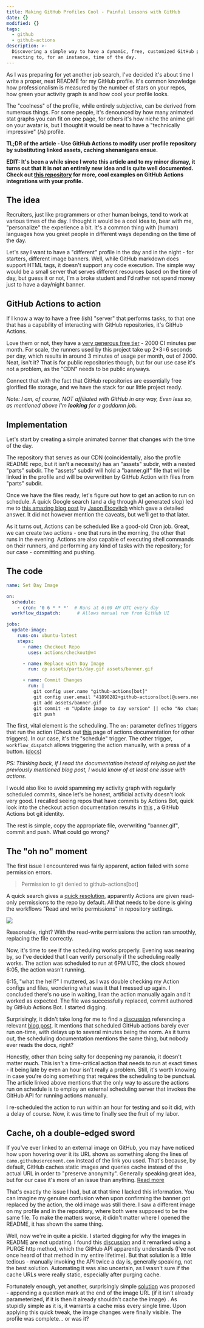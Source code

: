 ```yaml
---
title: Making GitHub Profiles Cool - Painful Lessons with GitHub
date: {}
modified: {}
tags:
  - github
  - github-actions
description: >-
  Discovering a simple way to have a dynamic, free, customized GitHub profile
  reacting to, for an instance, time of the day.
---
```


As I was preparing for yet another job search, I've decided it's about time I write a proper, neat README for my GitHub profile. It's common knowledge how professionalism is measured by the number of stars on your repos, how green your activity graph is and how cool your profile looks.

The "coolness" of the profile, while entirely subjective, can be derived from numerous things. For some people, it's denounced by how many animated stat graphs you can fit on one page, for others it's how niche the anime girl on your avatar is, but I thought it would be neat to have a "technically impressive" (/s) profile.

**TL;DR of the article - Use GitHub Actions to modify user profile repository by substituting linked assets, caching shenanigans ensue.**

**EDIT: It's been a while since I wrote this article and to my minor dismay, it turns out that it is not an entirely new idea and is quite well documented. Check out [this repository](https://github.com/abhisheknaiidu/awesome-github-profile-readme?tab=readme-ov-file#github-actions-) for more, cool examples on GitHub Actions integrations with your profile.**

## The idea

Recruiters, just like programmers or other human beings, tend to work at various times of the day. I thought it would be a cool idea to, bear with me, "personalize" the experience a bit. It's a common thing with (human) languages how you greet people in different ways depending on the time of the day. 

Let's say I want to have a "different" profile in the day and in the night - for starters, different image banners. Well, while GitHub markdown does support HTML tags, it doesn't support any code execution. The simple way would be a small server that serves different resources based on the time of day, but guess it or not, I'm a broke student and I'd rather not spend money just to have a day/night banner.

## GitHub Actions to action
If I know a way to have a free (ish) "server" that performs tasks, to that one that has a capability of interacting with GitHub repositories, it's GitHub Actions.

Love them or not, they have a [very generous free tier](https://github.com/pricing) - 2000 CI minutes per month. For scale, the runners used by this project take up 2\*3=6 seconds per day, which results in around 3 minutes of usage per month, out of 2000. Neat, isn't it? That is for public repositories though, but for our use case it's not a problem, as the "CDN" needs to be public anyways.

Connect that with the fact that GitHub repositories are essentially free glorified file storage, and we have the stack for our little project ready. 

*Note: I am, of course, NOT affiliated with GitHub in any way, Even less so, as mentioned above I'm **looking** for a goddamn job.*

## Implementation
Let's start by creating a simple animated banner that changes with the time of the day. 

The repository that serves as our CDN (coincidentally, also the profile README repo, but it isn't a necessity) has an "assets" subdir, with a nested "parts" subdir. The "assets" subdir will hold a "banner.gif" file that will be linked in the profile and will be overwritten by GitHub Action with files from "parts" subdir. 

Once we have the files ready, let's figure out how to get an action to run on schedule. A quick Google search (and a dig through AI generated slop) led me to [this amazing blog post](https://jasonet.co/posts/scheduled-actions/) by [Jason Etcovitch](https://twitter.com/JasonEtco) which gave a detailed answer. It did not however mention the caveats, but we'll get to that later.

As it turns out, Actions can be scheduled like a good-old Cron job. Great, we can create two actions - one that runs in the morning, the other that runs in the evening. Actions are also capable of executing shell commands on their runners, and performing any kind of tasks with the repository; for our case - committing and pushing.

## The code

```yaml
name: Set Day Image

on:
  schedule:
    - cron: '0 6 * * *'  # Runs at 6:00 AM UTC every day
  workflow_dispatch:      # Allows manual run from GitHub UI

jobs:
  update-image:
    runs-on: ubuntu-latest
    steps:
      - name: Checkout Repo
        uses: actions/checkout@v4

      - name: Replace with Day Image
        run: cp assets/parts/day.gif assets/banner.gif

      - name: Commit Changes
        run: |
          git config user.name "github-actions[bot]"
          git config user.email "41898282+github-actions[bot]@users.noreply.github.com"
          git add assets/banner.gif
          git commit -m "Update image to day version" || echo "No changes"
          git push
```

The first, vital element is the scheduling. The `on:` parameter defines triggers that run the action (Check out [this](https://docs.github.com/en/actions/writing-workflows/choosing-when-your-workflow-runs/events-that-trigger-workflows) page of actions documentation for other triggers). In our case, it's the "schedule" trigger.  The other trigger, `workflow_dispatch` allows triggering the action manually, with a press of a button. ([docs](https://docs.github.com/en/actions/managing-workflow-runs-and-deployments/managing-workflow-runs/manually-running-a-workflow))

*PS: Thinking back, if I read the documentation instead of relying on just the previously mentioned blog post, I would know of at least one issue with actions.*

I would also like to avoid spamming my activity graph with regularly scheduled commits, since let's be honest, artificial activity doesn't look very good. I recalled seeing repos that have commits by Actions Bot, quick look into the checkout action documentation results in [this](https://github.com/actions/checkout?tab=readme-ov-file#push-a-commit-using-the-built-in-token) , a GitHub Actions bot git identity. 

The rest is simple, copy the appropriate file, overwriting "banner.gif", commit and push. What could go wrong?

## The "oh no" moment
The first issue I encountered was fairly apparent, action failed with some permission errors. 
> Permission to git denied to github-actions[bot]

A quick search gives a [quick resolution](https://github.com/ad-m/github-push-action/issues/96), apparently Actions are given read-only permissions to the repo by default. All that needs to be done is giving the workflows "Read and write permissions" in repository settings.

![](https://user-images.githubusercontent.com/2881159/127678772-776865c9-ca74-449b-a6df-8e95a0471560.png)

Reasonable, right? With the read-write permissions the action ran smoothly, replacing the file correctly. 

Now, it's time to see if the scheduling works properly. Evening was nearing by, so I've decided that I can verify personally if the scheduling really works. The action was scheduled to run at 6PM UTC, the clock showed 6:05, the action wasn't running. 

6:15, "what the hell?" I muttered, as I was double checking my Action configs and files, wondering what was it that I messed up again. I concluded there's no use in waiting, I ran the action manually again and it worked as expected. The file was successfully replaced, commit authored by GitHub Actions Bot. I started digging.

Surprisingly, it didn't take long for me to find a [discussion](https://github.com/orgs/community/discussions/147369) referencing a relevant [blog post](https://upptime.js.org/blog/2021/01/22/github-actions-schedule-not-working/). It mentions that scheduled GitHub actions barely ever run on-time, with delays up to several minutes being the norm. As it turns out, the scheduling documentation mentions the same thing, but nobody ever reads the docs, right?

Honestly, other than being salty for deepening my paranoia, it doesn't matter much. This isn't a time-critical action that needs to run at exact times - it being late by even an hour isn't really a problem. Still, it's worth knowing in case you're doing something that requires the scheduling to be punctual. The article linked above mentions that the only way to assure the actions run on schedule is to employ an external scheduling server that invokes the GitHub API for running actions manually.

I re-scheduled the action to run within an hour for testing and so it did, with a delay of course. Now, it was time to finally see the fruit of my labor.

## Cache, oh a double-edged sword
If you've ever linked to an external image on GitHub, you may have noticed how upon hovering over it its URL shows as something along the lines of `camo.githubuserconent.com` instead of the link you used. That's because, by default, GitHub caches static images and queries cache instead of the actual URL in order to "preserve anonymity". Generally speaking great idea, but for our case it's more of an issue than anything. [Read more](https://docs.github.com/en/authentication/keeping-your-account-and-data-secure/about-anonymized-urls) 

That's exactly the issue I had, but at that time I lacked this information. You can imagine my genuine confusion when upon confirming the banner got replaced by the action, the old image was still there. I saw a different image on my profile and in the repository, where both were supposed to be the same file. To make the matters worse, it didn't matter where I opened the README, it has shown the same thing. 

Well, now we're in quite a pickle. I started digging for why the images in README are not updating. I found this [discussion](https://github.com/orgs/community/discussions/46773) and it remarked using a PURGE http method, which the GitHub API apparently understands (I've not once heard of that method in my entire lifetime). But that solution is a little tedious - manually invoking the API twice a day is, generally speaking, not the best solution. Automating it was also uncertain, as I wasn't sure if the cache URLs were really static, especially after purging cache. 

Fortunately enough, yet another, surprisingly simple [solution](https://github.com/atom/markdown-preview/issues/207#issuecomment-248848108) was proposed - appending a question mark at the end of the image URL (if it isn't already parameterized, if it is then it already shouldn't cache the image) . As stupidly simple as it is, it warrants a cache miss every single time. Upon applying this quick tweak, the image changes were finally visible. The profile was complete... or was it?
